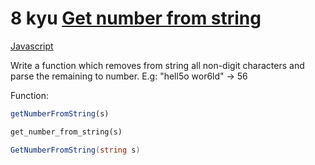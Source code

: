# 8 kyu [Get number from string](https://www.codewars.com/kata/57a37f3cbb99449513000cd8)

<!-- START LANGUAGE_LINKS -->

[Javascript](./javascript.js)

<!-- END LANGUAGE_LINKS -->

Write a function which removes from string all non-digit characters and parse the remaining to number. E.g: "hell5o wor6ld" -> 56

Function:
```javascript
getNumberFromString(s)
```

```ruby
get_number_from_string(s)
```

```csharp
GetNumberFromString(string s)
```